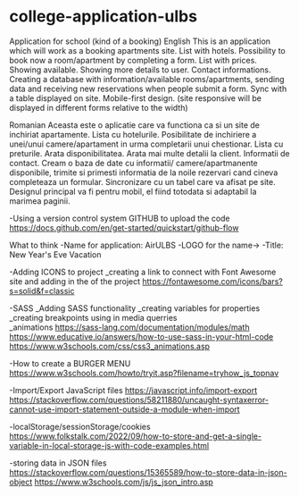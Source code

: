 # college-application-ulbs
Application for school (kind of a booking)
English
This is an application which will work as a booking apartments site.
List with hotels.
Possibility to book now a room/apartment by completing a form.
List with prices.
Showing available.
Showing more details to user.
Contact informations.
Creating a database with information/available rooms/apartments, sending data and receiving new reservations when people submit a form.
Sync with a table displayed on site.
Mobile-first design. (site responsive will be displayed in different forms relative to the width)



Romanian
Aceasta este o aplicatie care va functiona ca si un site de inchiriat apartamente.
Lista cu hotelurile.
Posibilitate de inchiriere a unei/unui camere/apartament in urma completarii unui chestionar.
Lista cu preturile.
Arata disponibilitatea.
Arata mai multe detalii la client.
Informatii de contact.
Cream o baza de date cu informatii/ camere/apartmanente disponibile, trimite si primesti informatia de la noile rezervari cand cineva completeaza un formular.
Sincronizare cu un tabel care va afisat pe site.
Designul principal va fi pentru mobil, el fiind totodata si adaptabil la marimea paginii.




-Using a version control system GITHUB to upload the code 
https://docs.github.com/en/get-started/quickstart/github-flow

What to think
-Name for application: AirULBS
-LOGO for the name->
-Title: New Year's Eve Vacation


-Adding ICONS to project 
_creating a link to connect with Font Awesome site and adding in the <head> of the project
https://fontawesome.com/icons/bars?s=solid&f=classic


-SASS
_Adding SASS functionality
_creating variables for properties
_creating breakpoints using in media querries   
_animations
https://sass-lang.com/documentation/modules/math
https://www.educative.io/answers/how-to-use-sass-in-your-html-code
https://www.w3schools.com/css/css3_animations.asp


-How to create a BURGER MENU
https://www.w3schools.com/howto/tryit.asp?filename=tryhow_js_topnav


-Import/Export JavaScript files
https://javascript.info/import-export
https://stackoverflow.com/questions/58211880/uncaught-syntaxerror-cannot-use-import-statement-outside-a-module-when-import


-localStorage/sessionStorage/cookies
https://www.folkstalk.com/2022/09/how-to-store-and-get-a-single-variable-in-local-storage-js-with-code-examples.html


-storing data in JSON files 
https://stackoverflow.com/questions/15365589/how-to-store-data-in-json-object
https://www.w3schools.com/js/js_json_intro.asp
